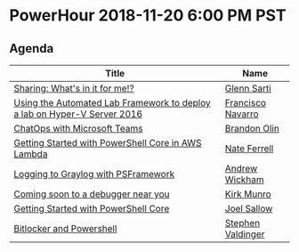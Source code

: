 # PowerHour 2018-11-20 6:00 PM PST

## Agenda

Title                                                                                | Name
------------------------------------------------------------------------------------ | -----------------------------------------------------
[Sharing: What's in it for me!?](glennsarti)                                         | [Glenn Sarti](https://github.com/glennsarti)
[Using the Automated Lab Framework to deploy a lab on Hyper-V Server 2016](ctmcisco) | [Francisco Navarro](https://github.com/ctmcisco)
[ChatOps with Microsoft Teams](devblackops)                                          | [Brandon Olin](https://github.com/devblackops)
[Getting Started with PowerShell Core in AWS Lambda](scrthq)                         | [Nate Ferrell](https://github.com/scrthq)
[Logging to Graylog with PSFramework](awickham10)                                    | [Andrew Wickham](https://github.com/awickham10)
[Coming soon to a debugger near you](KirkMunro)                                      | [Kirk Munro](https://github.com/KirkMunro)
[Getting Started with PowerShell Core](vexx32)                                       | [Joel Sallow](https://github.com/vexx32)
[Bitlocker and Powershell](steviecoaster)                                            | [Stephen Valdinger](https://github.com/steviecoaster)
